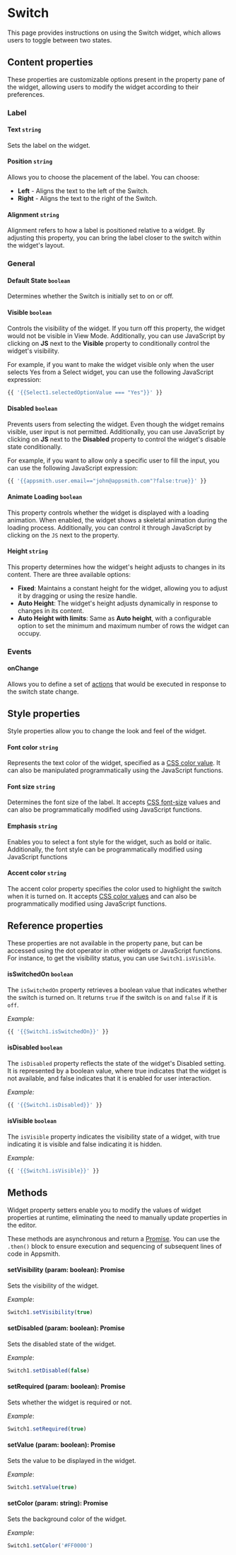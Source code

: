 # Switch

This page provides instructions on using the Switch widget, which allows users to toggle between two states.

<ZoomImage src="/img/switch-img.png" alt="Display Switch" caption="Display Switch" />


## Content properties

These properties are customizable options present in the property pane of the widget, allowing users to modify the widget according to their preferences. 

### Label

#### Text `string`

  
 Sets the label on the widget. 
 
 </dd>

#### Position `string`
 
 Allows you to choose the placement of the label. You can choose:<br />

 * <b>Left</b> - Aligns the text to the left of the Switch.
 * <b>Right</b> - Aligns the text to the right of the Switch.

</dd>

#### Alignment `string`

 

Alignment refers to how a label is positioned relative to a widget. By adjusting this property, you can bring the label closer to the switch within the widget's layout.

</dd>


### General

#### Default State `boolean`

 

Determines whether the Switch is initially set to on or off.

</dd>

#### Visible `boolean`

 

Controls the visibility of the widget. If you turn off this property, the widget would not be visible in View Mode. Additionally, you can use JavaScript by clicking on **JS** next to the **Visible** property to conditionally control the widget's visibility.

For example, if you want to make the widget visible only when the user selects Yes from a Select widget, you can use the following JavaScript expression: 
```js
{{ '{{Select1.selectedOptionValue === "Yes"}}' }}
```

</dd>

#### Disabled `boolean`

 

Prevents users from selecting the widget. Even though the widget remains visible, user input is not permitted. Additionally, you can use JavaScript by clicking on **JS** next to the **Disabled** property to control the widget's disable state conditionally.

For example, if you want to allow only a specific user to fill the input, you can use the following JavaScript expression: 
```js
{{ '{{appsmith.user.email=="john@appsmith.com"?false:true}}' }}
```

</dd>

#### Animate Loading `boolean`

 

This property controls whether the widget is displayed with a loading animation. When enabled, the widget shows a skeletal animation during the loading process. Additionally, you can control it through JavaScript by clicking on the <code>JS</code> next to the property.

</dd>

#### Height `string`


 

This property determines how the widget's height adjusts to changes in its content. There are three available options:


* **Fixed**: Maintains a constant height for the widget, allowing you to adjust it by dragging or using the resize handle.
* **Auto Height**: The widget's height adjusts dynamically in response to changes in its content.
* **Auto Height with limits**: Same as **Auto height**, with a configurable option to set the minimum and maximum number of rows the widget can occupy.


</dd>

### Events

#### onChange

Allows you to define a set of [actions](/reference/appsmith-framework/widget-actions) that would be executed in response to the switch state change.


## Style properties
Style properties allow you to change the look and feel of the widget.

#### Font color `string`

 

Represents the text color of the widget, specified as a [CSS color value](https://developer.mozilla.org/en-US/docs/Web/CSS/color).  It can also be manipulated programmatically using the JavaScript functions.

</dd>

#### Font size `string`

 

Determines the font size of the label. It accepts [CSS font-size](https://developer.mozilla.org/en-US/docs/Web/CSS/font-size) values and can also be programmatically modified using JavaScript functions.

</dd>

#### Emphasis `string`
 
Enables you to select a font style for the widget, such as bold or italic. Additionally, the font style can be programmatically modified using JavaScript functions
</dd>

#### Accent color `string`

 

The accent color property specifies the color used to highlight the switch when it is turned on. It accepts [CSS color values](https://developer.mozilla.org/en-US/docs/Web/CSS/color) and can also be programmatically modified using JavaScript functions.

</dd>



## Reference properties
These properties are not available in the property pane, but can be accessed using the dot operator in other widgets or JavaScript functions. For instance, to get the visibility status, you can use `Switch1.isVisible`.

#### isSwitchedOn `boolean`

 

The `isSwitchedOn` property retrieves a boolean value that indicates whether the switch is turned on. It returns `true` if the switch is `on` and `false` if it is `off`.

*Example:*

```js
{{ '{{Switch1.isSwitchedOn}}' }}
```


</dd>


#### isDisabled `boolean`

 

The `isDisabled` property reflects the state of the widget's Disabled setting. It is represented by a boolean value, where true indicates that the widget is not available, and false indicates that it is enabled for user interaction.

*Example:*

```js
{{ '{{Switch1.isDisabled}}' }}
```


</dd>

#### isVisible `boolean`
 

The `isVisible` property indicates the visibility state of a widget, with true indicating it is visible and false indicating it is hidden.

*Example:*

```js
{{ '{{Switch1.isVisible}}' }}
```


</dd>

## Methods

Widget property setters enable you to modify the values of widget properties at runtime, eliminating the need to manually update properties in the editor.

These methods are asynchronous and return a [Promise](/core-concepts/writing-code/javascript-promises#using-promises-in-appsmith). You can use the `.then()` block to ensure execution and sequencing of subsequent lines of code in Appsmith.


#### setVisibility (param: boolean): Promise

 

Sets the visibility of the widget.

*Example*:

```js
Switch1.setVisibility(true)
```

</dd>


#### setDisabled (param: boolean): Promise

 

Sets the disabled state of the widget.

*Example*:

```js
Switch1.setDisabled(false)
```



</dd>


#### setRequired (param: boolean): Promise

 

Sets whether the widget is required or not.

*Example*:

```js
Switch1.setRequired(true)
```

</dd>

#### setValue (param: boolean): Promise

 

Sets the value to be displayed in the widget.

*Example*:

```js
Switch1.setValue(true)
```


</dd>


#### setColor (param: string): Promise

 

Sets the background color of the widget.

*Example*:

```js
Switch1.setColor('#FF0000')
```


</dd>
